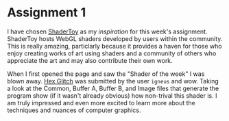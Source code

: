 # Assignment 1

I have chosen [ShaderToy](https://www.shadertoy.com/) as my _inspiration_ for this week's assignment. ShaderToy hosts WebGL shaders developed by users within the community. This is really amazing, particlarly because it provides a haven for those who enjoy creating works of art using shaders and a community of others who appreciate the art and may also contribute their own work.

When I first opened the page and saw the "Shader of the week" I was blown away. [Hex Glitch](https://www.shadertoy.com/view/lfscD7) was submitted by the user `igneus` and wow. Taking a look at the Common, Buffer A, Buffer B, and Image files that generate the program show (if it wasn't already obvious) how non-trival this shader is. I am truly impressed and even more excited to learn more about the techniques and nuances of computer graphics.
